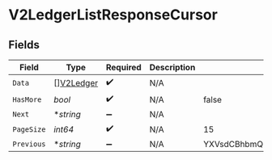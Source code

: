 # V2LedgerListResponseCursor


## Fields

| Field                                         | Type                                          | Required                                      | Description                                   | Example                                       |
| --------------------------------------------- | --------------------------------------------- | --------------------------------------------- | --------------------------------------------- | --------------------------------------------- |
| `Data`                                        | [][V2Ledger](../../models/shared/v2ledger.md) | :heavy_check_mark:                            | N/A                                           |                                               |
| `HasMore`                                     | *bool*                                        | :heavy_check_mark:                            | N/A                                           | false                                         |
| `Next`                                        | **string*                                     | :heavy_minus_sign:                            | N/A                                           |                                               |
| `PageSize`                                    | *int64*                                       | :heavy_check_mark:                            | N/A                                           | 15                                            |
| `Previous`                                    | **string*                                     | :heavy_minus_sign:                            | N/A                                           | YXVsdCBhbmQgYSBtYXhpbXVtIG1heF9yZXN1bHRzLol=  |